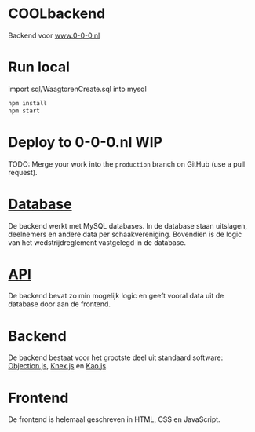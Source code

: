 # COOLbackend

Backend voor www.0-0-0.nl

# Run local

import sql/WaagtorenCreate.sql into mysql

```sh
npm install
npm start
```

# Deploy to 0-0-0.nl WIP

TODO: Merge your work into the `production` branch on GitHub (use a pull request).

# [Database](doc/database.md)
De backend werkt met MySQL databases. In de database staan uitslagen, deelnemers en andere data per schaakvereniging.
Bovendien is de logic van het wedstrijdreglement vastgelegd in de database.

# [API](doc/ontwikkelen.md)
De backend bevat zo min mogelijk logic en geeft vooral data uit de database door aan de frontend.

# Backend 
De backend bestaat voor het grootste deel uit standaard software:
[Objection.js](https://vincit.github.io/objection.js), 
[Knex.js](http://knexjs.org/) en
[Kao.js](https://koajs.com/).

# Frontend
De frontend is helemaal geschreven in HTML, CSS en JavaScript.